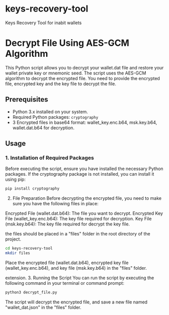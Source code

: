 # keys-recovery-tool

Keys Recovery Tool for inabit wallets

# Decrypt File Using AES-GCM Algorithm

This Python script allows you to decrypt your wallet.dat file and restore your wallet private key or mnemonic seed. The script uses the AES-GCM algorithm to decrypt the encrypted file. You need to provide the encrypted file, encrypted key and the key file to decrypt the file.

## Prerequisites

- Python 3.x installed on your system.
- Required Python packages: `cryptography`
- 3 Encrypted files in base64 format: wallet_key.enc.b64, msk.key.b64, wallet.dat.b64 for decryption.

## Usage

### 1. Installation of Required Packages

Before executing the script, ensure you have installed the necessary Python packages.
If the cryptography package is not installed, you can install it using pip:

```bash
pip install cryptography
```

2. File Preparation
   Before decrypting the encrypted file, you need to make sure you have the following files in place:

Encrypted File (wallet.dat.b64): The file you want to decrypt.
Encrypted Key File (wallet_key.enc.b64): The key file required for decryption.
Key File (msk.key.b64): The key file required for decrypt the key file.

the files should be placed in a "files" folder in the root directory of the project.

```bash
cd keys-recovery-tool
mkdir files
```

Place the encrypted file (wallet.dat.b64), encrypted key file (wallet_key.enc.b64), and key file (msk.key.b64) in the "files" folder.

extension. 3. Running the Script
You can run the script by executing the following command in your terminal or command prompt:

```bash
python3 decrypt_file.py
```

The script will decrypt the encrypted file, and save a new file named "wallet_dat.json" in the "files" folder.
